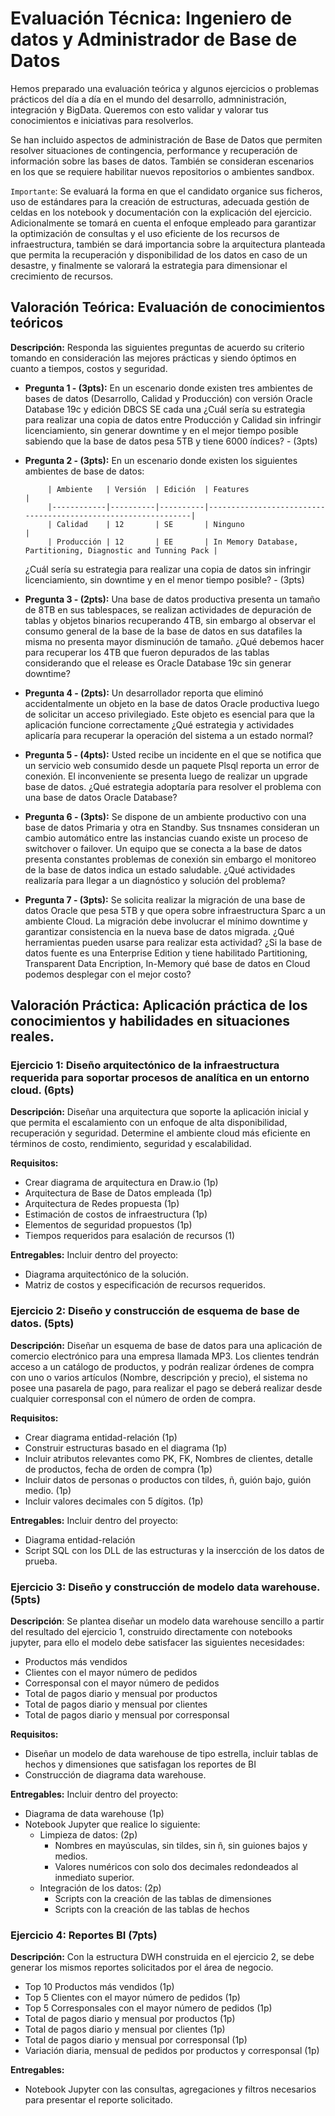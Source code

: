 # Evaluación Técnica: Ingeniero de datos y Administrador de Base de Datos
Hemos preparado una evaluación teórica y algunos ejercicios o problemas prácticos del día a día en el mundo del desarrollo, admninistración, integración y BigData. Queremos con esto validar y valorar tus conocimientos e iniciativas para resolverlos.

Se han incluido aspectos de administración de Base de Datos que permiten resolver situaciones de contingencia, performance y recuperación de información sobre las bases de datos. También se consideran escenarios en los que se requiere habilitar nuevos repositorios o ambientes sandbox.

`Importante`: Se evaluará la forma en que el candidato organice sus ficheros, uso de estándares para la creación de estructuras, adecuada gestión de celdas en los notebook y documentación con la explicación del ejercicio. Adicionalmente se tomará en cuenta el enfoque empleado para garantizar la optimización de consultas y el uso eficiente de los recursos de infraestructura, también se dará importancia sobre la arquitectura planteada que permita la recuperación y disponibilidad de los datos en caso de un desastre, y finalmente se valorará la estrategia para dimensionar el crecimiento de recursos.


## Valoración Teórica: Evaluación de conocimientos teóricos
**Descripción:** Responda las siguientes preguntas de acuerdo su criterio tomando en consideración las mejores prácticas y siendo óptimos en cuanto a tiempos, costos y seguridad.

 - **Pregunta 1 - (3pts):** En un escenario donde existen tres ambientes de bases de datos (Desarrollo, Calidad y Producción) con versión Oracle Database 19c y edición DBCS SE cada una ¿Cuál sería su estrategia para realizar una copia de datos entre Producción y Calidad sin infringir licenciamiento, sin generar downtime y en el mejor tiempo posible sabiendo que la base de datos pesa 5TB y tiene 6000 índices? - (3pts)

 - **Pregunta 2 - (3pts):** En un escenario donde existen los siguientes ambientes de base de datos: 

            | Ambiente   | Versión  | Edición  | Features                                                      |
            |------------|----------|----------|---------------------------------------------------------------|
            | Calidad    | 12       | SE       | Ninguno                                                       |
            | Producción | 12       | EE       | In Memory Database, Partitioning, Diagnostic and Tunning Pack |
            
    ¿Cuál sería su estrategia para realizar una copia de datos sin infringir licenciamiento, sin downtime y en el menor tiempo posible? - (3pts)

 - **Pregunta 3 - (2pts):** Una base de datos productiva presenta un tamaño de 8TB en sus tablespaces, se realizan actividades de depuración de tablas y objetos binarios recuperando 4TB, sin embargo al observar el consumo general de la base de la base de datos en sus datafiles la misma no presenta mayor disminución de tamaño. ¿Qué debemos hacer para recuperar los 4TB que fueron depurados de las tablas considerando que el release es Oracle Database 19c sin generar downtime? 

 - **Pregunta 4 - (2pts):** Un desarrollador reporta que eliminó accidentalmente un objeto en la base de datos Oracle productiva luego de solicitar un acceso privilegiado. Este objeto es esencial para que la aplicación funcione correctamente ¿Qué estrategia y actividades aplicaría para recuperar la operación del sistema a un estado normal? 

 - **Pregunta 5 - (4pts):** Usted recibe un incidente en el que se notifica que un servicio web consumido desde un paquete Plsql reporta un error de conexión. El inconveniente se presenta luego de realizar un upgrade base de datos. ¿Qué estrategia adoptaría para resolver el problema con una base de datos Oracle Database? 

 - **Pregunta 6 - (3pts):** Se dispone de un ambiente productivo con una base de datos Primaria y otra en Standby. Sus tnsnames consideran un cambio automático entre las instancias cuando existe un proceso de switchover o failover. Un equipo que se conecta a la base de datos presenta constantes problemas de conexión sin embargo el monitoreo de la base de datos indica un estado saludable. ¿Qué actividades realizaría para llegar a un diagnóstico y solución del problema? 

 - **Pregunta 7 - (3pts):** Se solicita realizar la migración de una base de datos Oracle que pesa 5TB y que opera sobre infraestructura Sparc a un ambiente Cloud. La migración debe involucrar el mínimo downtime y garantizar consistencia en la nueva base de datos migrada.  ¿Qué herramientas pueden usarse para realizar esta actividad? ¿Si la base de datos fuente es una Enterprise Edition y tiene habilitado Partitioning, Transparent Data Encription, In-Memory qué base de datos en Cloud podemos desplegar con el mejor costo? 


## Valoración Práctica: Aplicación práctica de los conocimientos y habilidades en situaciones reales. 

### Ejercicio 1: Diseño arquitectónico de la infraestructura requerida para soportar procesos de analítica en un entorno cloud. (6pts)
**Descripción:** Diseñar una arquitectura que soporte la aplicación inicial y que permita el escalamiento con un enfoque de alta disponibilidad, recuperación y seguridad. Determine el ambiente cloud más eficiente en términos de costo, rendimiento, seguridad y escalabilidad.

**Requisitos:**
- Crear diagrama de arquitectura en Draw.io (1p)
- Arquitectura de Base de Datos empleada (1p)
- Arquitectura de Redes propuesta (1p)
- Estimación de costos de infraestructura (1p)
- Elementos de seguridad propuestos (1p)
- Tiempos requeridos para esalación de recursos (1)

**Entregables:**
Incluir dentro del proyecto:
- Diagrama arquitectónico de la solución.
- Matriz de costos y especificación de recursos requeridos.


### Ejercicio 2: Diseño y construcción de esquema de base de datos. (5pts)
**Descripción:** Diseñar un esquema de base de datos para una aplicación de comercio electrónico para una empresa llamada MP3. Los clientes tendrán acceso a un catálogo de productos, y podrán realizar órdenes de compra con uno o varios artículos (Nombre, descripción y precio), el sistema no posee una pasarela de pago, para realizar el pago se deberá realizar desde cualquier corresponsal con el número de orden de compra.

**Requisitos:**
- Crear diagrama entidad-relación (1p)
- Construir estructuras basado en el diagrama (1p)
- Incluir atributos relevantes como PK, FK, Nombres de clientes, detalle de productos, fecha de orden de compra (1p)
- Incluir datos de personas o productos con tildes, ñ, guión bajo, guión medio. (1p)
- Incluir valores decimales con 5 dígitos. (1p)

**Entregables:**
Incluir dentro del proyecto:
- Diagrama entidad-relación
- Script SQL con los DLL de las estructuras y la insercción de los datos de prueba.


### Ejercicio 3: Diseño y construcción de modelo data warehouse. (5pts)
**Descripción**: Se plantea diseñar un modelo data warehouse sencillo a partir del resultado del ejercicio 1, construido directamente con notebooks jupyter, para ello el modelo debe satisfacer las siguientes necesidades:
- Productos más vendidos
- Clientes con el mayor número de pedidos
- Corresponsal con el mayor número de pedidos
- Total de pagos diario y mensual por productos
- Total de pagos diario y mensual por clientes
- Total de pagos diario y mensual por corresponsal

**Requisitos:**
- Diseñar un modelo de data warehouse de tipo estrella, incluir tablas de hechos y dimensiones que satisfagan los reportes de BI
- Construcción de diagrama data warehouse.

**Entregables:**
Incluir dentro del proyecto:
- Diagrama de data warehouse (1p)
- Notebook Jupyter que realice lo siguiente:
    - Limpieza de datos: (2p)
        - Nombres en mayúsculas, sin tildes, sin ñ, sin guiones bajos y medios.
        - Valores numéricos con solo dos decimales redondeados al inmediato superior.
    - Integración de los datos: (2p)
        - Scripts con la creación de las tablas de dimensiones
        - Scripts con la creación de las tablas de hechos


### Ejercicio 4: Reportes BI (7pts)
**Descripción:** Con la estructura DWH construida en el ejercicio 2, se debe generar los mismos reportes solicitados por el área de negocio.
- Top 10 Productos más vendidos (1p)
- Top 5 Clientes con el mayor número de pedidos (1p)
- Top 5 Corresponsales con el mayor número de pedidos (1p)
- Total de pagos diario y mensual por productos (1p)
- Total de pagos diario y mensual por clientes (1p)
- Total de pagos diario y mensual por corresponsal (1p)
- Variación diaria, mensual de pedidos por productos y corresponsal (1p)

**Entregables:**
- Notebook Jupyter con las consultas, agregaciones y filtros necesarios para presentar el reporte solicitado. 